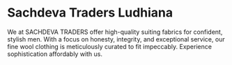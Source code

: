 # Sachdeva Traders Ludhiana
We at SACHDEVA TRADERS offer high-quality suiting fabrics for confident, stylish men. With a focus on honesty, integrity, and exceptional service, our fine wool clothing is meticulously curated to fit impeccably. Experience sophistication affordably with us.
